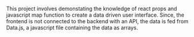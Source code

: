This project involves demonstating the knowledge of react props and javascript map function to create a data driven user interface. Since, the frontend is not connected to the backend with an API, the data is fed from Data.js, a javascript file containing the data as arrays.